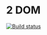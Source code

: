 # 2 DOM
[![Build status](https://ci.appveyor.com/api/projects/status/qd5ajir5gkiushkx?svg=true)](https://ci.appveyor.com/project/igrkirillov/2dom-lesson)
